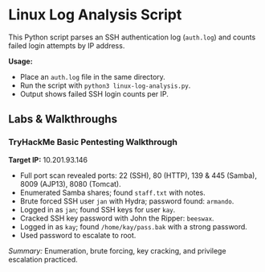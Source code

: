 # Linux Log Analysis Script

This Python script parses an SSH authentication log (`auth.log`) and counts failed login attempts by IP address.

**Usage:**
- Place an `auth.log` file in the same directory.
- Run the script with `python3 linux-log-analysis.py`.
- Output shows failed SSH login counts per IP.




## Labs & Walkthroughs

### TryHackMe Basic Pentesting Walkthrough

**Target IP:** 10.201.93.146

- Full port scan revealed ports: 22 (SSH), 80 (HTTP), 139 & 445 (Samba), 8009 (AJP13), 8080 (Tomcat).
- Enumerated Samba shares; found `staff.txt` with notes.
- Brute forced SSH user `jan` with Hydra; password found: `armando`.
- Logged in as `jan`; found SSH keys for user `kay`.
- Cracked SSH key password with John the Ripper: `beeswax`.
- Logged in as `kay`; found `/home/kay/pass.bak` with a strong password.
- Used password to escalate to root.

*Summary:* Enumeration, brute forcing, key cracking, and privilege escalation practiced.

